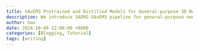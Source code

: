 ```yaml
---
title: SAvEM3 Pretrained and Distilled Models for General-purpose 3D Neuron Reconstruction
description: We introduce SAEM2-SAvEM3 pipeline for general-purpose neuron reconstruction, which extends general-purpose auxiliary tasks for SAM and lifts into the 3D U-Net by full-stage distillation.
author: hao
date: 2024-10-06 12:00:00 +0800
categories: [Blogging, Tutorial]
tags: [writing]
---
```

